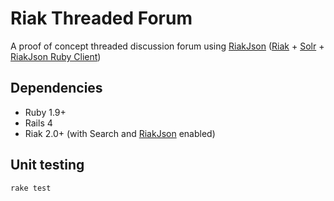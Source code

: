 Riak Threaded Forum
===================

A proof of concept threaded discussion forum 
using [RiakJson](https://github.com/basho-labs/riak_json) ([Riak](https://github.com/basho/riak) + 
[Solr](https://github.com/basho/yokozuna) + 
[RiakJson Ruby Client](https://github.com/basho-labs/riak_json_ruby_client))

## Dependencies
 - Ruby 1.9+
 - Rails 4
 - Riak 2.0+ (with Search and [RiakJson](https://github.com/basho-labs/riak_json) enabled)

## Unit testing
```bash
rake test
```
